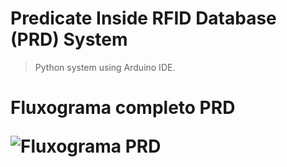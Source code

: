 <h1>Predicate Inside RFID Database (PRD) System</h1>

> Python system using Arduino IDE.

>
<h1> Fluxograma completo PRD

![Fluxograma PRD](https://www.google.com/imgres?q=remove%20repository%20github&imgurl=https%3A%2F%2Fimages.ctfassets.net%2Flzny33ho1g45%2F40B2IjsJ2qLpkpCvhIHCUq%2F95a2917f2fa9cd5680f386718a23106b%2Fgithub-delete-repository-image1.png&imgrefurl=https%3A%2F%2Fzapier.com%2Fblog%2Fgithub-delete-repository%2F&docid=i5EumDKzoFc27M&tbnid=YoWRWaTR60y9QM&vet=12ahUKEwif0fnkssSQAxUhA7kGHeVrB9oQM3oECBkQAA..i&w=1999&h=1041&hcb=2&ved=2ahUKEwif0fnkssSQAxUhA7kGHeVrB9oQM3oECBkQAA)


